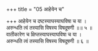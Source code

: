 +++
title = "05 आहेयेन च"

+++
आहेयेन च दष्टस्याघस्याघविषा च या ।  
अरुन्धति त्वं तस्यासि विषस्य विषदूषणी ॥॥ ५ ॥  
वातीकारेण च क्षिप्तस्याघस्याघविषा च या ।  
अरुन्धति त्वं तस्यासि विषस्य विषदूषणी ॥ ६ ॥